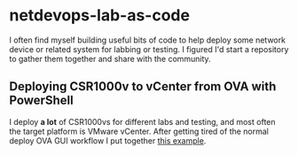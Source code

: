 # netdevops-lab-as-code
I often find myself building useful bits of code to help deploy some network device or related system for labbing or testing.  I figured I'd start a repository to gather them together and share with the community.  

## Deploying CSR1000v to vCenter from OVA with PowerShell
I deploy **a lot** of CSR1000vs for different labs and testing, and most often the target platform is VMware vCenter.  After getting tired of the normal deploy OVA GUI workflow I put together [this example](powershell-csr-vcenter). 
